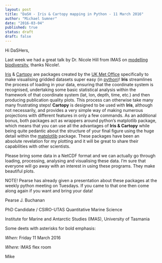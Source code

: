 ```yaml
---
layout: post
title: "DaSH - Iris & Cartopy mapping in Python - 11 March 2016"
author: "Michael Sumner"
date: "2016-03-04"
published: true
status: draft
draft: false
---
```

 
Hi DaSHers, 

Last week we had a great talk by Dr. Nicole Hill from IMAS on [modelling biodiversity](http://datasciencehobart.github.io/2016/03/01/Advances-Biodiversity.html), thanks Nicole!. 


[Iris](http://scitools.org.uk/iris/) & [Cartopy](http://scitools.org.uk/cartopy/) are packages created by the [UK Met Office](http://www.metoffice.gov.uk/) specifically to make visualising gridded datasets super easy (in [python](https://www.python.org/))! **Iris** streamlines the process of loading in your data, ensuring that the coordinate system is recognised, undertaking some basic statistical analysis within the framework of that coordinate system (lat, lon, depth, time, etc.) and then producing publication quality plots. This process can otherwise take many many frustrating steps! **Cartopy** is designed to be used with **Iris**, although not necessarily, and provides a very simple way of making numerous projections with different features in only a few commands. As an additional bonus, both packages act as wrappers around python’s matplotlib package, which means that you can use all the advantages of **Iris & Cartopy** while being quite pedantic about the structure of your final figure using the huge detail within the [matplotlib](http://matplotlib.org/) package. These packages have been an absolute revelation for my plotting and it will be great to share their capabilities with other scientists.

 Please bring some data in a NetCDF format and we can actually go through loading, processing, analysing and visualising these data. I’m sure that everyone will go away with an interest in using these programs. They make beautiful plots.


NOTE! Pearse has already given a presentation about these packages at the weekly python meeting on Tuesdays. If you came to that one then come along again if you want and bring your data!

 

Pearse J. Buchanan

PhD Candidate / CSIRO-UTAS Quantitative Marine Science

Institute for Marine and Antarctic Studies (IMAS), University of Tasmania


Some deets with asterisks for bold emphasis: 

*When:*
Friday 11 March 2016

*Where:*
IMAS flex room


Mike